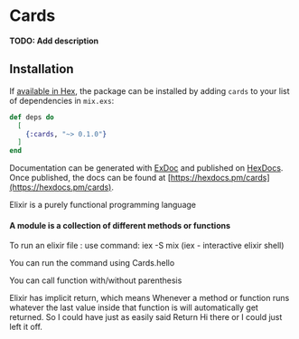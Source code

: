 # Cards

**TODO: Add description**

## Installation

If [available in Hex](https://hex.pm/docs/publish), the package can be installed
by adding `cards` to your list of dependencies in `mix.exs`:

```elixir
def deps do
  [
    {:cards, "~> 0.1.0"}
  ]
end
```

Documentation can be generated with [ExDoc](https://github.com/elixir-lang/ex_doc)
and published on [HexDocs](https://hexdocs.pm). Once published, the docs can
be found at [https://hexdocs.pm/cards](https://hexdocs.pm/cards).

Elixir is a purely functional programming language

#### A module is a collection of different methods or functions

To run an elixir file : use command: iex -S mix (iex - interactive elixir shell)

You can run the command using Cards.hello

You can call function with/without parenthesis

Elixir has implicit return, which means Whenever a method or function runs whatever the last value inside that function is will automatically get returned. So I could have just as easily said Return Hi there or I could just left it off.
